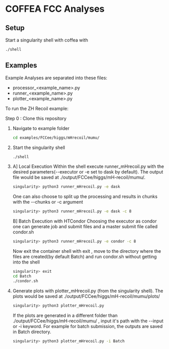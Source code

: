 # COFFEA FCC Analyses

## Setup
Start a singularity shell with coffea with
```bash
./shell
```
## Examples
Example Analyses are separated into these files:
- processor_<example_name>.py
- runner_<example_name>.py
- plotter_<example_name>.py

To run the ZH Recoil example:

Step 0 : Clone this repository

1. Navigate to example folder
   ```bash
   cd examples/FCCee/higgs/mHrecoil/mumu/
   ```
   
2. Start the singularity shell
   ```bash
   ./shell
   ```
   
3. A] Local Execution
     Within the shell execute runner_mHrecoil.py with the desired parameters(--executor or -e set to dask by default). The output file would be saved at ./output/FCCee/higgs/mH-recoil/mumu/.
      ```bash
      singularity> python3 runner_mHrecoil.py -e dask
      ```
     One can also choose to split up the processing and results in chunks with the --chunks or -c argument
      ```bash
      singularity> python3 runner_mHrecoil.py -e dask -c 8
      ```
      
     B] Batch Execution with HTCondor
     Choosing the executor as condor one can generate job and submit files and a master submit file called condor.sh
      ```bash
      singularity> python3 runner_mHrecoil.py -e condor -c 8
      ```
     Now exit the container shell with exit , move to the directory where the files are created(by default Batch) and run condor.sh without getting into the shell
     ```bash
     singularity> exit
     cd Batch
     ./condor.sh
     ```
     
4. Generate plots with plotter_mHrecoil.py (from the singularity shell). The plots would be saved at ./output/FCCee/higgs/mH-recoil/mumu/plots/
   ```bash
   singularity> python3 plotter_mHrecoil.py
   ```
   If the plots are generated in a different folder than ./output/FCCee/higgs/mH-recoil/mumu/ , input it's path with the --input or -i keyword. For example for batch submission, the outputs are saved in Batch directory.
   ```bash
   singularity> python3 plotter_mHrecoil.py -i Batch
   ```

